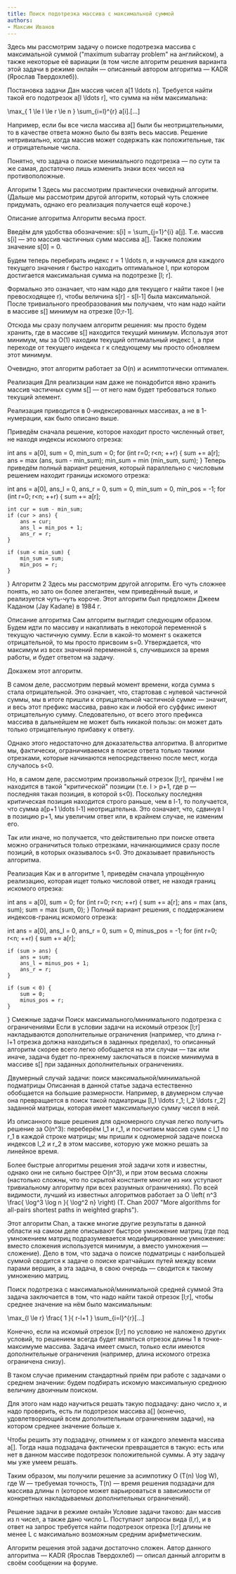 ```yaml
---
title: Поиск подотрезка массива с максимальной суммой
authors:
- Максим Иванов
---
```


Здесь мы рассмотрим задачу о поиске подотрезка массива с максимальной суммой ("maximum subarray problem" на английском), а также некоторые её вариации (в том числе алгоритм решения варианта этой задачи в режиме онлайн — описанный автором алгоритма — KADR (Ярослав Твердохлеб)).

Постановка задачи
Дан массив чисел a[1 \ldots n]. Требуется найти такой его подотрезок a[l \ldots r], что сумма на нём максимальна:

 \max_{ 1 \le l \le r \le n } \sum_{i=l}^{r} a[i].[...]

Например, если бы все числа массива a[] были бы неотрицательными, то в качестве ответа можно было бы взять весь массив. Решение нетривиально, когда массив может содержать как положительные, так и отрицательные числа.

Понятно, что задача о поиске минимального подотрезка — по сути та же самая, достаточно лишь изменить знаки всех чисел на противоположные.

Алгоритм 1
Здесь мы рассмотрим практически очевидный алгоритм. (Дальше мы рассмотрим другой алгоритм, который чуть сложнее придумать, однако его реализация получается ещё короче.)

Описание алгоритма
Алгоритм весьма прост.

Введём для удобства обозначение: s[i] = \sum_{j=1}^{i} a[j]. Т.е. массив s[i] — это массив частичных сумм массива a[]. Также положим значение s[0] = 0.

Будем теперь перебирать индекс r = 1 \ldots n, и научимся для каждого текущего значения r быстро находить оптимальное l, при котором достигается максимальная сумма на подотрезке [l; r].

Формально это означает, что нам надо для текущего r найти такое l (не превосходящее r), чтобы величина s[r] - s[l-1] была максимальной. После тривиального преобразования мы получаем, что нам надо найти в массиве s[] минимум на отрезке [0;r-1].

Отсюда мы сразу получаем алгоритм решения: мы просто будем хранить, где в массиве s[] находится текущий минимум. Используя этот минимум, мы за O(1) находим текущий оптимальный индекс l, а при переходе от текущего индекса r к следующему мы просто обновляем этот минимум.

Очевидно, этот алгоритм работает за O(n) и асимптотически оптимален.

Реализация
Для реализации нам даже не понадобится явно хранить массив частичных сумм s[] — от него нам будет требоваться только текущий элемент.

Реализация приводится в 0-индексированных массивах, а не в 1-нумерации, как было описано выше.

Приведём сначала решение, которое находит просто численный ответ, не находя индексы искомого отрезка:

int ans = a[0],
	sum = 0,
	min_sum = 0;
for (int r=0; r<n; ++r) {
	sum += a[r];
	ans = max (ans, sum - min_sum);
	min_sum = min (min_sum, sum);
}
Теперь приведём полный вариант решения, который параллельно с числовым решением находит границы искомого отрезка:

int ans = a[0],
	ans_l = 0,
	ans_r = 0,
	sum = 0,
	min_sum = 0,
	min_pos = -1;
for (int r=0; r<n; ++r) {
	sum += a[r];
 
	int cur = sum - min_sum;
	if (cur > ans) {
		ans = cur;
		ans_l = min_pos + 1;
		ans_r = r;
	}
 
	if (sum < min_sum) {
		min_sum = sum;
		min_pos = r;
	}
}
Алгоритм 2
Здесь мы рассмотрим другой алгоритм. Его чуть сложнее понять, но зато он более элегантен, чем приведённый выше, и реализуется чуть-чуть короче. Этот алгоритм был предложен Джеем Каданом (Jay Kadane) в 1984 г.

Описание алгоритма
Сам алгоритм выглядит следующим образом. Будем идти по массиву и накапливать в некоторой переменной s текущую частичную сумму. Если в какой-то момент s окажется отрицательной, то мы просто присвоим s=0. Утверждается, что максимум из всех значений переменной s, случившихся за время работы, и будет ответом на задачу.

Докажем этот алгоритм.

В самом деле, рассмотрим первый момент времени, когда сумма s стала отрицательной. Это означает, что, стартовав с нулевой частичной суммы, мы в итоге пришли к отрицательной частичной сумме — значит, и весь этот префикс массива, равно как и любой его суффикс имеют отрицательную сумму. Следовательно, от всего этого префикса массива в дальнейшем не может быть никакой пользы: он может дать только отрицательную прибавку к ответу.

Однако этого недостаточно для доказательства алгоритма. В алгоритме мы, фактически, ограничиваемся в поиске ответа только такими отрезками, которые начинаются непосредственно после мест, когда случалось s<0.

Но, в самом деле, рассмотрим произвольный отрезок [l;r], причём l не находится в такой "критической" позиции (т.е. l > p+1, где p — последняя такая позиция, в которой s<0). Поскольку последняя критическая позиция находится строго раньше, чем в l-1, то получается, что сумма a[p+1 \ldots l-1] неотрицательна. Это означает, что, сдвинув l в позицию p+1, мы увеличим ответ или, в крайнем случае, не изменим его.

Так или иначе, но получается, что действительно при поиске ответа можно ограничиться только отрезками, начинающимися сразу после позиций, в которых оказывалось s<0. Это доказывает правильность алгоритма.

Реализация
Как и в алгоритме 1, приведём сначала упрощённую реализацию, которая ищет только числовой ответ, не находя границ искомого отрезка:

int ans = a[0],
	sum = 0;
for (int r=0; r<n; ++r) {
	sum += a[r];
	ans = max (ans, sum);
	sum = max (sum, 0);
}
Полный вариант решения, с поддержанием индексов-границ искомого отрезка:

int ans = a[0],
	ans_l = 0,
	ans_r = 0,
	sum = 0,
	minus_pos = -1;
for (int r=0; r<n; ++r) {
	sum += a[r];
 
	if (sum > ans) {
		ans = sum;
		ans_l = minus_pos + 1;
		ans_r = r;
	}
 
	if (sum < 0) {
		sum = 0;
		minus_pos = r;
	}
}
Смежные задачи
Поиск максимального/минимального подотрезка с ограничениями
Если в условии задачи на искомый отрезок [l;r] накладываются дополнительные ограничения (например, что длина r-l+1 отрезка должна находиться в заданных пределах), то описанный алгоритм скорее всего легко обобщается на эти случаи — так или иначе, задача будет по-прежнему заключаться в поиске минимума в массиве s[] при заданных дополнительных ограничениях.

Двумерный случай задачи: поиск максимальной/минимальной подматрицы
Описанная в данной статье задача естественно обобщается на большие размерности. Например, в двумерном случае она превращается в поиск такой подматрицы [l_1 \ldots r_1; l_2 \ldots r_2] заданной матрицы, которая имеет максимальную сумму чисел в ней.

Из описанного выше решения для одномерного случая легко получить решение за O(n^3): переберём l_1 и r_1, и посчитаем массив сумм с l_1 по r_1 в каждой строке матрицы; мы пришли к одномерной задаче поиска индексов l_2 и r_2 в этом массиве, которую уже можно решать за линейное время.

Более быстрые алгоритмы решения этой задачи хотя и известны, однако они не сильно быстрее O(n^3), и при этом весьма сложны (настолько сложны, что по скрытой константе многие из них уступают тривиальному алгоритму при всех разумных ограничениях). По всей видимости, лучший из известных алгоритмов работает за O \left( n^3 \frac{ \log^3 \log n }{ \log^2 n} \right) (T. Chan 2007 "More algorithms for all-pairs shortest paths in weighted graphs").

Этот алгоритм Chan, а также многие другие результаты в данной области на самом деле описывают быстрое умножение матриц (где под умножением матриц подразумевается модифицированное умножение: вместо сложения используется минимум, а вместо умножения — сложение). Дело в том, что задача о поиске подматрицы с наибольшей суммой сводится к задаче о поиске кратчайших путей между всеми парами вершин, а эта задача, в свою очередь — сводится к такому умножению матриц.

Поиск подотрезка с максимальной/минимальной средней суммой
Эта задача заключается в том, что надо найти такой отрезок [l;r], чтобы среднее значение на нём было максимальным:

 \max_{l \le r} \frac{ 1 }{ r-l+1 } \sum_{i=l}^{r}[...]

Конечно, если на искомый отрезок [l;r] по условию не наложено других условий, то решением всегда будет являться отрезок длины 1 в точке-максимуме массива. Задача имеет смысл, только если имеются дополнительные ограничения (например, длина искомого отрезка ограничена снизу).

В таком случае применим стандартный приём при работе с задачами о среднем значении: будем подбирать искомую максимальную среднюю величину двоичным поиском.

Для этого нам надо научиться решать такую подзадачу: дано число x, и надо проверить, есть ли подотрезок массива a[] (конечно, удовлетворяющий всем дополнительным ограничениям задачи), на котором среднее значение больше x.

Чтобы решить эту подзадачу, отнимем x от каждого элемента массива a[]. Тогда наша подзадача фактически превращается в такую: есть или нет в данном массиве подотрезок положительной суммы. А эту задачу мы уже умеем решать.

Таким образом, мы получили решение за асимпотику O (T(n) \log W), где W — требуемая точность, T(n) — время решения подзадачи для массива длины n (которое может варьироваться в зависимости от конкретных накладываемых дополнительных ограничений).

Решение задачи в режиме онлайн
Условие задачи таково: дан массив из n чисел, а также дано число L. Поступают запросы вида (l,r), и в ответ на запрос требуется найти подотрезок отрезка [l;r] длины не менее L с максимально возможным средним арифметическим.

Алгоритм решения этой задачи достаточно сложен. Автор данного алгоритма — KADR (Ярослав Твердохлеб) — описал данный алгоритм в своём сообщении на форуме.

